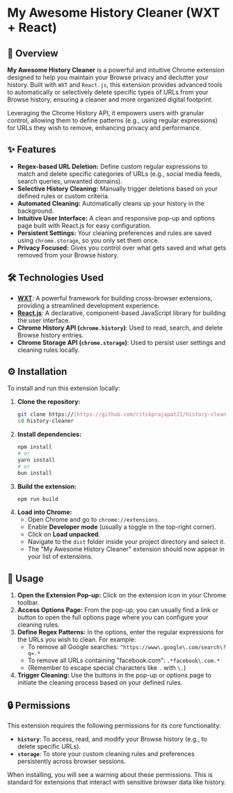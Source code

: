 # My Awesome History Cleaner (WXT + React)

## 🚀 Overview

**My Awesome History Cleaner** is a powerful and intuitive Chrome extension designed to help you maintain your Browse privacy and declutter your history. Built with `WXT` and `React.js`, this extension provides advanced tools to automatically or selectively delete specific types of URLs from your Browse history, ensuring a cleaner and more organized digital footprint.

Leveraging the Chrome History API, it empowers users with granular control, allowing them to define patterns (e.g., using regular expressions) for URLs they wish to remove, enhancing privacy and performance.

## ✨ Features

* **Regex-based URL Deletion:** Define custom regular expressions to match and delete specific categories of URLs (e.g., social media feeds, search queries, unwanted domains).
* **Selective History Cleaning:** Manually trigger deletions based on your defined rules or custom criteria.
* **Automated Cleaning:** Automatically cleans up your history in the background.
* **Intuitive User Interface:** A clean and responsive pop-up and options page built with React.js for easy configuration.
* **Persistent Settings:** Your cleaning preferences and rules are saved using `chrome.storage`, so you only set them once.
* **Privacy Focused:** Gives you control over what gets saved and what gets removed from your Browse history.

## 🛠️ Technologies Used

* **[WXT](https://wxt.dev/)**: A powerful framework for building cross-browser extensions, providing a streamlined development experience.
* **[React.js](https://react.dev/)**: A declarative, component-based JavaScript library for building the user interface.
* **Chrome History API (`chrome.history`)**: Used to read, search, and delete Browse history entries.
* **Chrome Storage API (`chrome.storage`)**: Used to persist user settings and cleaning rules locally.

## ⚙️ Installation

To install and run this extension locally:

1.  **Clone the repository:**
    ```bash
    git clone https://[https://github.com/ritikprajapat21/history-cleaner.git](https://github.com/ritikprajapat21/history-cleaner.git)
    cd history-cleaner
    ```
2.  **Install dependencies:**
    ```bash
    npm install
    # or
    yarn install
    # or
    bun install
    ```
3.  **Build the extension:**
    ```bash
    npm run build
    ```
4.  **Load into Chrome:**
    * Open Chrome and go to `chrome://extensions`.
    * Enable **Developer mode** (usually a toggle in the top-right corner).
    * Click on **Load unpacked**.
    * Navigate to the `dist` folder inside your project directory and select it.
    * The "My Awesome History Cleaner" extension should now appear in your list of extensions.

## 🚀 Usage

1.  **Open the Extension Pop-up:** Click on the extension icon in your Chrome toolbar.
2.  **Access Options Page:** From the pop-up, you can usually find a link or button to open the full options page where you can configure your cleaning rules.
3.  **Define Regex Patterns:** In the options, enter the regular expressions for the URLs you wish to clean. For example:
    * To remove all Google searches: `^https://www\.google\.com/search\?q=.*`
    * To remove all URLs containing "facebook.com": `.*facebook\.com.*`
    * (Remember to escape special characters like `.` with `\.`)
4.  **Trigger Cleaning:** Use the buttons in the pop-up or options page to initiate the cleaning process based on your defined rules.

## 🔒 Permissions

This extension requires the following permissions for its core functionality:

* **`history`**: To access, read, and modify your Browse history (e.g., to delete specific URLs).
* **`storage`**: To store your custom cleaning rules and preferences persistently across browser sessions.

When installing, you will see a warning about these permissions. This is standard for extensions that interact with sensitive browser data like history.
